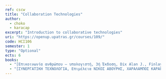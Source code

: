 ```yaml
---
ref: cscw
title: "Collaboration Technologies"
author: 
  - choko
  - karacap
excerpt: "Introduction to collaborative technologies"
uri: "https://openup.upatras.gr/courses/109/"
code: HCI106
semester: 1
type: "Optional"
ects: 6
books: 
  - "[Επικοινωνία ανθρώπου – υπολογιστή, 3ή Έκδοση, Dix Alan J., Finlay Janet E., Abowd Gregory D., Beale Russell, Εκδόσεις Α. Γκιούρδα, ISBN 960-512-503-X, 2007](https://service.eudoxus.gr/search/#a/id:12304/0)"
  - "[ΣΥΝΕΡΓΑΤΙΚΗ ΤΕΧΝΟΛΟΓΙΑ, Επιμέλεια ΝΙΚΟΣ ΑΒΟΥΡΗΣ, ΧΑΡΑΛΑΜΠΟΣ ΚΑΡΑΓΙΑΝΝΙΔΗΣ, ΒΑΣΙΛΗΣ ΚΟΜΗΣ, Εκδόσεις Κλειδάριθμος, ISBN 978-960-461-232-1, 2009](https://service.eudoxus.gr/search/#a/id:13888/0)"
---
```

